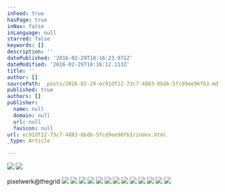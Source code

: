 ```yaml
---
inFeed: true
hasPage: true
inNav: false
inLanguage: null
starred: false
keywords: []
description: ''
datePublished: '2016-02-29T10:16:23.971Z'
dateModified: '2016-02-29T10:16:12.113Z'
title: ''
author: []
sourcePath: _posts/2016-02-29-ec91df22-73c7-4883-8bdb-5fcd9ee96fb3.md
published: true
authors: []
publisher:
  name: null
  domain: null
  url: null
  favicon: null
url: ec91df22-73c7-4883-8bdb-5fcd9ee96fb3/index.html
_type: Article

---
```

![](https://the-grid-user-content.s3-us-west-2.amazonaws.com/0639e752-e8aa-4929-8489-21a39e4c839a.png)
![](https://the-grid-user-content.s3-us-west-2.amazonaws.com/74305f9f-21d2-46ca-a435-d6417b822fb9.jpg)

pixelwerk@thegrid
![](https://the-grid-user-content.s3-us-west-2.amazonaws.com/1c3e18f9-0248-43d5-9901-50316d67b5a4.jpg)
![](https://the-grid-user-content.s3-us-west-2.amazonaws.com/9cbc64f3-2710-418a-bc50-df55dd343c0f.jpg)
![](https://the-grid-user-content.s3-us-west-2.amazonaws.com/af9cf9ce-df41-48ff-bbe8-c45d8cf77085.jpg)
![](https://the-grid-user-content.s3-us-west-2.amazonaws.com/d113be2b-785c-4afa-a441-87a51c7ff419.jpg)
![](https://the-grid-user-content.s3-us-west-2.amazonaws.com/740a84aa-283e-433b-bac6-f03d63db352c.jpg)
![](https://the-grid-user-content.s3-us-west-2.amazonaws.com/709e85db-701a-4394-a22b-da1e863ccb16.jpg)
![](https://the-grid-user-content.s3-us-west-2.amazonaws.com/aea4802a-859b-4eb3-9a1b-d8da210ed9f0.jpg)
![](https://the-grid-user-content.s3-us-west-2.amazonaws.com/f1e32ba9-d5fe-4dad-adf9-07dd8f01f64f.jpg)
![](https://the-grid-user-content.s3-us-west-2.amazonaws.com/9dc3bfb2-2b41-4660-ac3d-fd2d325bc693.jpg)
![](https://the-grid-user-content.s3-us-west-2.amazonaws.com/e47683b2-b5fa-4005-8b31-d75f54207ac6.jpg)
![](https://the-grid-user-content.s3-us-west-2.amazonaws.com/c72521ac-7902-4dcd-8060-0ec49fcee509.jpg)
![](https://the-grid-user-content.s3-us-west-2.amazonaws.com/55019632-ec33-415c-b042-ac6f875511d9.jpg)
![](https://the-grid-user-content.s3-us-west-2.amazonaws.com/004d83cf-5d30-4c88-869e-b44b8cec7429.png)